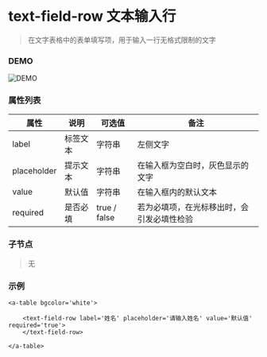 # text-field-row 文本输入行
> 在文字表格中的表单填写项，用于输入一行无格式限制的文字

### DEMO
![DEMO](https://ohc0dpsgs.qnssl.com/image/service/serviceBanner.jpg)

### 属性列表

属性 | 说明 | 可选值 | 备注 
--- | --- | --- | ---
label | 标签文本 | 字符串 | 左侧文字
placeholder | 提示文本 | 字符串 | 在输入框为空白时，灰色显示的文字
value | 默认值 | 字符串 | 在输入框内的默认文本
required | 是否必填 | true / false | 若为必填项，在光标移出时，会引发必填性检验

### 子节点
> 无

### 示例
```
<a-table bgcolor='white'>

    <text-field-row label='姓名' placeholder='请输入姓名' value='默认值' required='true'>
    </text-field-row>

</a-table>
```

### &nbsp;